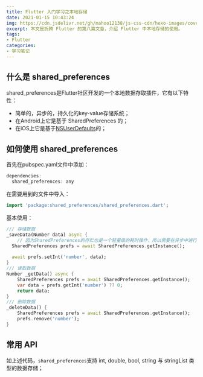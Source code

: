 ```yaml
---
title: Flutter 入门学习之本地存储
date: 2021-01-15 10:43:24
img: https://cdn.jsdelivr.net/gh/mahoo12138/js-css-cdn/hexo-images/cover/flutter.png
excerpt: 本文是折腾 Flutter 的第八篇文章，介绍 Flutter 中本地存储的使用。
tags: 
- Flutter
categories: 
- 学习笔记
---
```


## 什么是 shared_preferences

shared_preferences是Flutter社区开发的一个本地数据存取插件，它有以下特性：

- 简单的，异步的，持久化的key-value存储系统；
- 在Android上它是基于 SharedPreferences 的；
- 在iOS上它是基于[NSUserDefaults](https://coding.imooc.com/class/321.html?mc_marking=f0d19be86650c0e77daa6fe37e140ded&mc_channel=shouji)的；

## 如何使用 shared_preferences

首先在pubspec.yaml文件中添加：

```dart
dependencies:
  shared_preferences: any
```


在需要用到的文件中导入：

```dart
import 'package:shared_preferences/shared_preferences.dart';
```

基本使用：

```dart
/// 存储数据
_saveData(Number data) async {
    // 因为SharedPreferences的存贮也是一个轻量级的耗时操作，所以需要在异步中进行的。
  SharedPreferences prefs = await SharedPreferences.getInstance();
  
  await prefs.setInt('number', data);
}
/// 读取数据
Number _getData() async {
    SharedPreferences prefs = await SharedPreferences.getInstance();
	var data = prefs.getInt('number') ?? 0;
	return data;
}
/// 删除数据
_deleteData() {
  	SharedPreferences prefs = await SharedPreferences.getInstance();
	prefs.remove('number');  
}
```

## 常用 API

如上述代码，`shared_preferences`支持 int, double, bool, string 与 stringList 类型的数据存储；